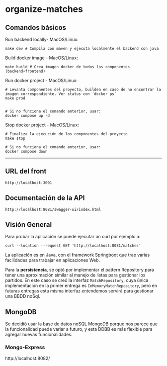 # organize-matches


## Comandos básicos
Run backend locally- MacOS/Linux:
```
make dev # Compila con maven y ejecuta localmente el backend con java
```

Build docker image - MacOS/Linux:
```
make build # Crea imagen docker de todos los componentes (backend+frontend)
```

Run docker project - MacOS/Linux:
```
# Levanta componentes del proyecto, buildea en caso de no encontrar la imagen correspondiente. Ver status con ´docker ps´
make prod


# Si no funciona el comando anterior, usar:
docker compose up -d
```

Stop docker project - MacOS/Linux:
```
# Finaliza la ejecución de los componentes del proyecto
make stop

# Si no funciona el comando anterior, usar:
docker compose down
```

---
## URL del front

```
http://localhost:3001
```

## Documentación de la API

```
http://localhost:8081/swagger-ui/index.html
```

## Visión General

Para probar la aplicación se puede ejecutar un curl por ejemplo a:

```shell
curl --location --request GET 'http://localhost:8081/matches'
```

La aplicación es en Java, con el framework Springboot que trae varias facilidades para trabajar en aplicaciones Web.

Para la **persistencia**, se optó por implementar el pattern Repository para tener una aproximación similar 
al manejo de listas para gestionar los partidos. En este caso se creó la interfaz `MatchRepository`, 
cuya única implementación en la primer entrega es `InMemoryMatchRepository`, pero en futuras entregas esta misma 
interfaz entendemos servirá para gestionar una BBDD noSql.

## MongoDB

Se decidió usar la base de datos noSQL MongoDB porque nos parece que la funcionalidad puede variar a futuro, y
esta DDBB es más flexible para agregar nuevas funcionalidades.

### Mongo-Express
http://localhost:8082/
